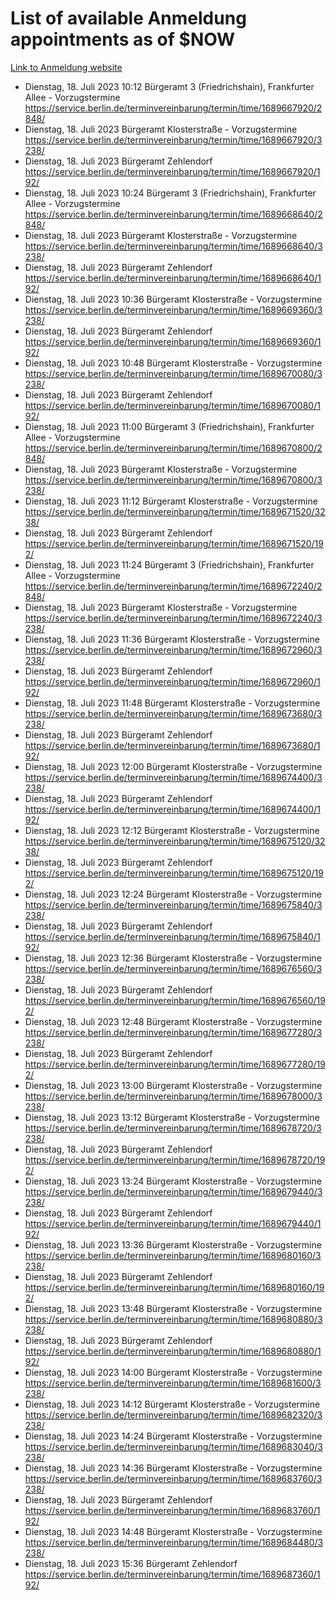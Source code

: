 # List of available Anmeldung appointments as of $NOW
[Link to Anmeldung website](https://service.berlin.de/terminvereinbarung/termin/tag.php?termin=1&anliegen[]=120686&dienstleisterlist=122210,122217,327316,122219,327312,122227,327314,122231,327346,122243,327348,122254,122252,329742,122260,329745,122262,329748,122271,327278,122273,327274,122277,327276,330436,122280,327294,122282,327290,122284,327292,122291,327270,122285,327266,122286,327264,122296,327268,150230,329760,122297,327286,122294,327284,122312,329763,122314,329775,122304,327330,122311,327334,122309,327332,317869,122281,327352,122279,329772,122283,122276,327324,122274,327326,122267,329766,122246,327318,122251,327320,122257,327322,122208,327298,122226,327300&herkunft=http%3A%2F%2Fservice.berlin.de%2Fdienstleistung%2F120686%2F)
- Dienstag, 18. Juli 2023 10:12 Bürgeramt 3 (Friedrichshain), Frankfurter Allee - Vorzugstermine https://service.berlin.de/terminvereinbarung/termin/time/1689667920/2848/
- Dienstag, 18. Juli 2023  Bürgeramt Klosterstraße - Vorzugstermine https://service.berlin.de/terminvereinbarung/termin/time/1689667920/3238/
- Dienstag, 18. Juli 2023  Bürgeramt Zehlendorf https://service.berlin.de/terminvereinbarung/termin/time/1689667920/192/
- Dienstag, 18. Juli 2023 10:24 Bürgeramt 3 (Friedrichshain), Frankfurter Allee - Vorzugstermine https://service.berlin.de/terminvereinbarung/termin/time/1689668640/2848/
- Dienstag, 18. Juli 2023  Bürgeramt Klosterstraße - Vorzugstermine https://service.berlin.de/terminvereinbarung/termin/time/1689668640/3238/
- Dienstag, 18. Juli 2023  Bürgeramt Zehlendorf https://service.berlin.de/terminvereinbarung/termin/time/1689668640/192/
- Dienstag, 18. Juli 2023 10:36 Bürgeramt Klosterstraße - Vorzugstermine https://service.berlin.de/terminvereinbarung/termin/time/1689669360/3238/
- Dienstag, 18. Juli 2023  Bürgeramt Zehlendorf https://service.berlin.de/terminvereinbarung/termin/time/1689669360/192/
- Dienstag, 18. Juli 2023 10:48 Bürgeramt Klosterstraße - Vorzugstermine https://service.berlin.de/terminvereinbarung/termin/time/1689670080/3238/
- Dienstag, 18. Juli 2023  Bürgeramt Zehlendorf https://service.berlin.de/terminvereinbarung/termin/time/1689670080/192/
- Dienstag, 18. Juli 2023 11:00 Bürgeramt 3 (Friedrichshain), Frankfurter Allee - Vorzugstermine https://service.berlin.de/terminvereinbarung/termin/time/1689670800/2848/
- Dienstag, 18. Juli 2023  Bürgeramt Klosterstraße - Vorzugstermine https://service.berlin.de/terminvereinbarung/termin/time/1689670800/3238/
- Dienstag, 18. Juli 2023 11:12 Bürgeramt Klosterstraße - Vorzugstermine https://service.berlin.de/terminvereinbarung/termin/time/1689671520/3238/
- Dienstag, 18. Juli 2023  Bürgeramt Zehlendorf https://service.berlin.de/terminvereinbarung/termin/time/1689671520/192/
- Dienstag, 18. Juli 2023 11:24 Bürgeramt 3 (Friedrichshain), Frankfurter Allee - Vorzugstermine https://service.berlin.de/terminvereinbarung/termin/time/1689672240/2848/
- Dienstag, 18. Juli 2023  Bürgeramt Klosterstraße - Vorzugstermine https://service.berlin.de/terminvereinbarung/termin/time/1689672240/3238/
- Dienstag, 18. Juli 2023 11:36 Bürgeramt Klosterstraße - Vorzugstermine https://service.berlin.de/terminvereinbarung/termin/time/1689672960/3238/
- Dienstag, 18. Juli 2023  Bürgeramt Zehlendorf https://service.berlin.de/terminvereinbarung/termin/time/1689672960/192/
- Dienstag, 18. Juli 2023 11:48 Bürgeramt Klosterstraße - Vorzugstermine https://service.berlin.de/terminvereinbarung/termin/time/1689673680/3238/
- Dienstag, 18. Juli 2023  Bürgeramt Zehlendorf https://service.berlin.de/terminvereinbarung/termin/time/1689673680/192/
- Dienstag, 18. Juli 2023 12:00 Bürgeramt Klosterstraße - Vorzugstermine https://service.berlin.de/terminvereinbarung/termin/time/1689674400/3238/
- Dienstag, 18. Juli 2023  Bürgeramt Zehlendorf https://service.berlin.de/terminvereinbarung/termin/time/1689674400/192/
- Dienstag, 18. Juli 2023 12:12 Bürgeramt Klosterstraße - Vorzugstermine https://service.berlin.de/terminvereinbarung/termin/time/1689675120/3238/
- Dienstag, 18. Juli 2023  Bürgeramt Zehlendorf https://service.berlin.de/terminvereinbarung/termin/time/1689675120/192/
- Dienstag, 18. Juli 2023 12:24 Bürgeramt Klosterstraße - Vorzugstermine https://service.berlin.de/terminvereinbarung/termin/time/1689675840/3238/
- Dienstag, 18. Juli 2023  Bürgeramt Zehlendorf https://service.berlin.de/terminvereinbarung/termin/time/1689675840/192/
- Dienstag, 18. Juli 2023 12:36 Bürgeramt Klosterstraße - Vorzugstermine https://service.berlin.de/terminvereinbarung/termin/time/1689676560/3238/
- Dienstag, 18. Juli 2023  Bürgeramt Zehlendorf https://service.berlin.de/terminvereinbarung/termin/time/1689676560/192/
- Dienstag, 18. Juli 2023 12:48 Bürgeramt Klosterstraße - Vorzugstermine https://service.berlin.de/terminvereinbarung/termin/time/1689677280/3238/
- Dienstag, 18. Juli 2023  Bürgeramt Zehlendorf https://service.berlin.de/terminvereinbarung/termin/time/1689677280/192/
- Dienstag, 18. Juli 2023 13:00 Bürgeramt Klosterstraße - Vorzugstermine https://service.berlin.de/terminvereinbarung/termin/time/1689678000/3238/
- Dienstag, 18. Juli 2023 13:12 Bürgeramt Klosterstraße - Vorzugstermine https://service.berlin.de/terminvereinbarung/termin/time/1689678720/3238/
- Dienstag, 18. Juli 2023  Bürgeramt Zehlendorf https://service.berlin.de/terminvereinbarung/termin/time/1689678720/192/
- Dienstag, 18. Juli 2023 13:24 Bürgeramt Klosterstraße - Vorzugstermine https://service.berlin.de/terminvereinbarung/termin/time/1689679440/3238/
- Dienstag, 18. Juli 2023  Bürgeramt Zehlendorf https://service.berlin.de/terminvereinbarung/termin/time/1689679440/192/
- Dienstag, 18. Juli 2023 13:36 Bürgeramt Klosterstraße - Vorzugstermine https://service.berlin.de/terminvereinbarung/termin/time/1689680160/3238/
- Dienstag, 18. Juli 2023  Bürgeramt Zehlendorf https://service.berlin.de/terminvereinbarung/termin/time/1689680160/192/
- Dienstag, 18. Juli 2023 13:48 Bürgeramt Klosterstraße - Vorzugstermine https://service.berlin.de/terminvereinbarung/termin/time/1689680880/3238/
- Dienstag, 18. Juli 2023  Bürgeramt Zehlendorf https://service.berlin.de/terminvereinbarung/termin/time/1689680880/192/
- Dienstag, 18. Juli 2023 14:00 Bürgeramt Klosterstraße - Vorzugstermine https://service.berlin.de/terminvereinbarung/termin/time/1689681600/3238/
- Dienstag, 18. Juli 2023 14:12 Bürgeramt Klosterstraße - Vorzugstermine https://service.berlin.de/terminvereinbarung/termin/time/1689682320/3238/
- Dienstag, 18. Juli 2023 14:24 Bürgeramt Klosterstraße - Vorzugstermine https://service.berlin.de/terminvereinbarung/termin/time/1689683040/3238/
- Dienstag, 18. Juli 2023 14:36 Bürgeramt Klosterstraße - Vorzugstermine https://service.berlin.de/terminvereinbarung/termin/time/1689683760/3238/
- Dienstag, 18. Juli 2023  Bürgeramt Zehlendorf https://service.berlin.de/terminvereinbarung/termin/time/1689683760/192/
- Dienstag, 18. Juli 2023 14:48 Bürgeramt Klosterstraße - Vorzugstermine https://service.berlin.de/terminvereinbarung/termin/time/1689684480/3238/
- Dienstag, 18. Juli 2023 15:36 Bürgeramt Zehlendorf https://service.berlin.de/terminvereinbarung/termin/time/1689687360/192/
